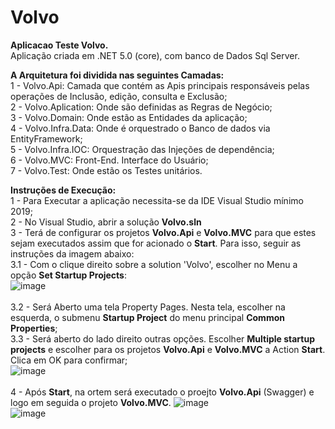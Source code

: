 # Volvo
<b>Aplicacao Teste Volvo.</b><br>
Aplicação criada em .NET 5.0 (core), com banco de Dados Sql Server.

<b> A Arquitetura foi dividida nas seguintes Camadas:</b>  <br> 
1 - Volvo.Api: Camada que contém as Apis principais responsáveis pelas operações de Inclusão, edição, consulta e Exclusão; <br>
2 - Volvo.Aplication: Onde são definidas as Regras de Negócio; <br>
3 - Volvo.Domain: Onde estão as Entidades da aplicação; <br>
4 - Volvo.Infra.Data: Onde é orquestrado o Banco de dados via EntityFramework; <br>
5 - Volvo.Infra.IOC: Orquestração das Injeções de dependência; <br>
6 - Volvo.MVC: Front-End. Interface do Usuário;<br>
7 - Volvo.Test: Onde estão os Testes unitários.

<b>Instruções de Execução:</b><br>
1 - Para Executar a aplicação necessita-se da IDE Visual Studio mínimo 2019; <br>
2 - No Visual Studio, abrir a solução <b> Volvo.sln </b> <br>
3 - Terá de configurar os projetos <b>Volvo.Api</b> e <b>Volvo.MVC</b> para que estes sejam executados assim que for acionado o <b>Start</b>. Para isso, seguir as instruções da imagem abaixo:<br>
    3.1 - Com o clique direito sobre a solution 'Volvo', escolher no Menu a opção <b>Set Startup Projects</b>:<br>
![image](https://user-images.githubusercontent.com/14164810/133961783-976f7206-81f8-4d9d-98f0-da1c1d8d4405.png)<br><br>
    3.2 - Será Aberto uma tela Property Pages. Nesta tela, escolher na esquerda, o submenu <b>Startup Project</b> do menu principal <b>Common Properties</b>;<br>
    3.3 - Será aberto do lado direito outras opções. Escolher <b>Multiple startup projects</b> e escolher para os projetos <b>Volvo.Api</b> e <b>Volvo.MVC</b> a Action <b>Start</b>. Clica em OK para confirmar; <br>
![image](https://user-images.githubusercontent.com/14164810/133962450-c174ee61-5ae0-442b-a25b-b5b91583561b.png)<br><br>
4 - Após <b>Start</b>, na ortem será executado o proejto <b>Volvo.Api</b> (Swagger) e logo em seguida o projeto <b>Volvo.MVC</b>.
![image](https://user-images.githubusercontent.com/14164810/133962732-aac96531-e1cc-4883-83e2-957c1090eb25.png)<br>
![image](https://user-images.githubusercontent.com/14164810/133962779-ccaaeed5-9a46-4b41-9eb5-7453a9329678.png)


